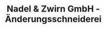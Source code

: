 ---
title: "Nadel & Zwirn GmbH - Änderungsschneiderei"
url: /nuernberg/nadel-und-zwirn-gmbh-aenderungsschneiderei/
shop: Schneiderei
---